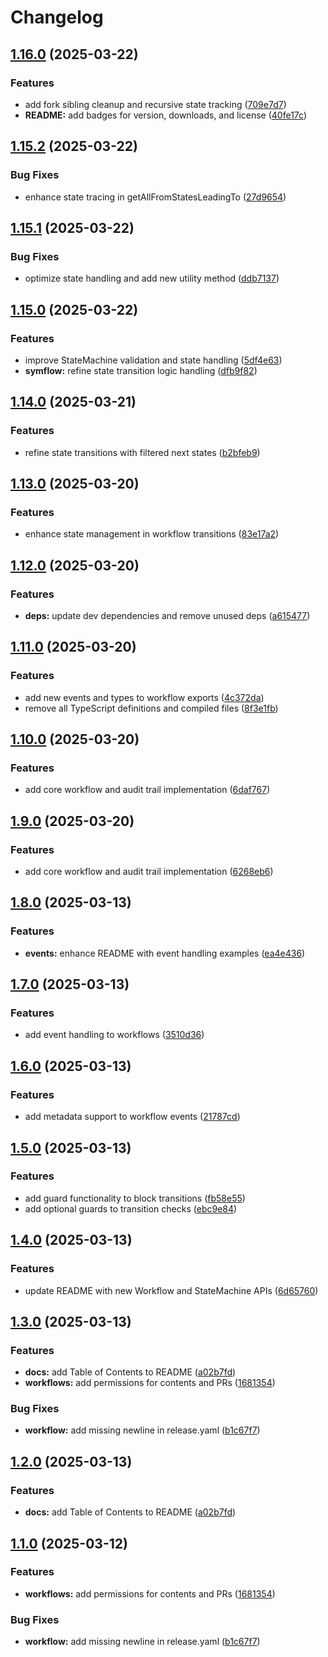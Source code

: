 # Changelog

## [1.16.0](https://github.com/vandetho/symflow/compare/v1.15.2...v1.16.0) (2025-03-22)


### Features

* add fork sibling cleanup and recursive state tracking ([709e7d7](https://github.com/vandetho/symflow/commit/709e7d7b93a5638d1586857f14f07c8dbd53eeea))
* **README:** add badges for version, downloads, and license ([40fe17c](https://github.com/vandetho/symflow/commit/40fe17caef36745e6b7606eab67e624e18f436cd))

## [1.15.2](https://github.com/vandetho/symflow/compare/v1.15.1...v1.15.2) (2025-03-22)


### Bug Fixes

* enhance state tracing in getAllFromStatesLeadingTo ([27d9654](https://github.com/vandetho/symflow/commit/27d965417bffa11f86af164f92699804a729de52))

## [1.15.1](https://github.com/vandetho/symflow/compare/v1.15.0...v1.15.1) (2025-03-22)


### Bug Fixes

* optimize state handling and add new utility method ([ddb7137](https://github.com/vandetho/symflow/commit/ddb7137e61568cb4555878e77c756d4b41647553))

## [1.15.0](https://github.com/vandetho/symflow/compare/v1.14.0...v1.15.0) (2025-03-22)


### Features

* improve StateMachine validation and state handling ([5df4e63](https://github.com/vandetho/symflow/commit/5df4e632d43987471a3a28bcb7c793340fee6e14))
* **symflow:** refine state transition logic handling ([dfb9f82](https://github.com/vandetho/symflow/commit/dfb9f82943e9a709c7df2bddd004a256eeda8806))

## [1.14.0](https://github.com/vandetho/symflow/compare/v1.13.0...v1.14.0) (2025-03-21)


### Features

* refine state transitions with filtered next states ([b2bfeb9](https://github.com/vandetho/symflow/commit/b2bfeb9e82c0836b64527d35c7beb06c65e59ae9))

## [1.13.0](https://github.com/vandetho/symflow/compare/v1.12.0...v1.13.0) (2025-03-20)


### Features

* enhance state management in workflow transitions ([83e17a2](https://github.com/vandetho/symflow/commit/83e17a22cd75252cb7aa2b31d19b7e104efa3386))

## [1.12.0](https://github.com/vandetho/symflow/compare/v1.11.0...v1.12.0) (2025-03-20)


### Features

* **deps:** update dev dependencies and remove unused deps ([a615477](https://github.com/vandetho/symflow/commit/a615477becfe776e7bc95dad383079fa7f844418))

## [1.11.0](https://github.com/vandetho/symflow/compare/v1.10.0...v1.11.0) (2025-03-20)


### Features

* add new events and types to workflow exports ([4c372da](https://github.com/vandetho/symflow/commit/4c372dae9ae6754ba71bb13f7599df78ead55238))
* remove all TypeScript definitions and compiled files ([8f3e1fb](https://github.com/vandetho/symflow/commit/8f3e1fb2dbcf31a3800090dbf1208e6ecb2ac84f))

## [1.10.0](https://github.com/vandetho/symflow/compare/v1.9.0...v1.10.0) (2025-03-20)


### Features

* add core workflow and audit trail implementation ([6daf767](https://github.com/vandetho/symflow/commit/6daf7679357cc9430f7cc11d0151f4bc808d270f))

## [1.9.0](https://github.com/vandetho/symflow/compare/v1.8.0...v1.9.0) (2025-03-20)


### Features

* add core workflow and audit trail implementation ([6268eb6](https://github.com/vandetho/symflow/commit/6268eb6ef400480b4ddaf7415518e88e1b6a6b73))

## [1.8.0](https://github.com/vandetho/symflow/compare/v1.7.0...v1.8.0) (2025-03-13)


### Features

* **events:** enhance README with event handling examples ([ea4e436](https://github.com/vandetho/symflow/commit/ea4e4365069cbb62775deb7cd66f0a3a2ec0a917))

## [1.7.0](https://github.com/vandetho/symflow/compare/v1.6.0...v1.7.0) (2025-03-13)


### Features

* add event handling to workflows ([3510d36](https://github.com/vandetho/symflow/commit/3510d368f2c3e30905a6fc48bc45756b3d298e59))

## [1.6.0](https://github.com/vandetho/symflow/compare/v1.5.0...v1.6.0) (2025-03-13)


### Features

* add metadata support to workflow events ([21787cd](https://github.com/vandetho/symflow/commit/21787cdcc11c8a7d7f62587c7487caeb85e2ea25))

## [1.5.0](https://github.com/vandetho/symflow/compare/v1.4.0...v1.5.0) (2025-03-13)


### Features

* add guard functionality to block transitions ([fb58e55](https://github.com/vandetho/symflow/commit/fb58e55a29df1d11c1ac7cdfbb871c17b1329676))
* add optional guards to transition checks ([ebc9e84](https://github.com/vandetho/symflow/commit/ebc9e84f9449984131168a29b569d0f004a264b6))

## [1.4.0](https://github.com/vandetho/symflow/compare/v1.3.0...v1.4.0) (2025-03-13)


### Features

* update README with new Workflow and StateMachine APIs ([6d65760](https://github.com/vandetho/symflow/commit/6d65760d7aad13180685c5d27d0e50218f1dd8e1))

## [1.3.0](https://github.com/vandetho/symflow/compare/v1.2.0...v1.3.0) (2025-03-13)


### Features

* **docs:** add Table of Contents to README ([a02b7fd](https://github.com/vandetho/symflow/commit/a02b7fd8420c5f2cd75fb2d5049509d9da34500c))
* **workflows:** add permissions for contents and PRs ([1681354](https://github.com/vandetho/symflow/commit/1681354935b5bae421a0b87357863529f5e8a7ca))


### Bug Fixes

* **workflow:** add missing newline in release.yaml ([b1c67f7](https://github.com/vandetho/symflow/commit/b1c67f756e4f582002944801eb85de8f1cd7eac2))

## [1.2.0](https://github.com/vandetho/symflow/compare/v1.1.0...v1.2.0) (2025-03-13)


### Features

* **docs:** add Table of Contents to README ([a02b7fd](https://github.com/vandetho/symflow/commit/a02b7fd8420c5f2cd75fb2d5049509d9da34500c))

## [1.1.0](https://github.com/vandetho/symflow/compare/1.0.7...v1.1.0) (2025-03-12)


### Features

* **workflows:** add permissions for contents and PRs ([1681354](https://github.com/vandetho/symflow/commit/1681354935b5bae421a0b87357863529f5e8a7ca))


### Bug Fixes

* **workflow:** add missing newline in release.yaml ([b1c67f7](https://github.com/vandetho/symflow/commit/b1c67f756e4f582002944801eb85de8f1cd7eac2))
